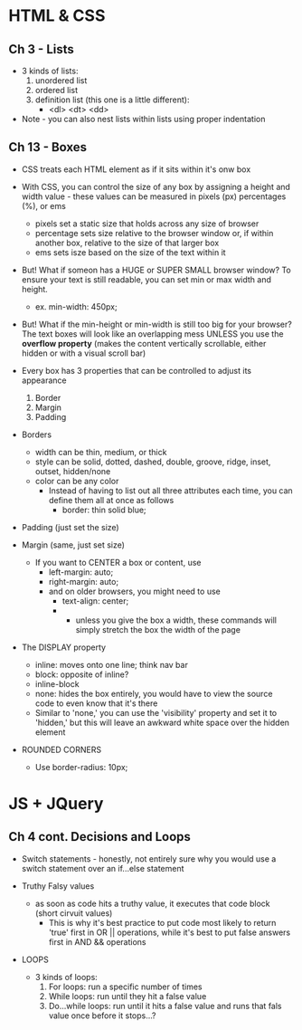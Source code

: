 # HTML & CSS 
## Ch 3 - Lists
- 3 kinds of lists:
    1. unordered list
    1. ordered list
    1. definition list (this one is a little different):
        - \<dl> \<dt> \<dd>
- Note - you can also nest lists within lists using proper indentation

## Ch 13 - Boxes
- CSS treats each HTML element as if it sits within it's onw box
- With CSS, you can control the size of any box by assigning a height and width value - these values can be measured in pixels (px) percentages (%), or ems
    - pixels set a static size that holds across any size of browser
    - percentage sets size relative to the browser window or, if within another box, relative to the size of that larger box
    - ems sets isze based on the size of the text within it
- But! What if someon has a HUGE or SUPER SMALL browser window? To ensure your text is still readable, you can set min or max width and height.
    - ex. min-width: 450px;

- But! What if the min-height or min-width is still too big for your browser? The text boxes will look like an overlapping mess UNLESS you use the **overflow property** (makes the content vertically scrollable, either hidden or with a visual scroll bar)

- Every box has 3 properties that can be controlled to adjust its appearance
    1. Border
    1. Margin
    1. Padding
- Borders
    - width can be thin, medium, or thick
    - style can be solid, dotted, dashed, double, groove, ridge, inset, outset, hidden/none
    - color can be any color
        - Instead of having to list out all three attributes each time, you can define them all at once as follows
            - border: thin solid blue;

- Padding (just set the size)
- Margin (same, just set size)
    - If you want to CENTER a box or content, use
        - left-margin: auto;
        - right-margin: auto;
        - and on older browsers, you might need to use
            - text-align: center;
            - * unless you give the box a width, these commands will simply stretch the box the width of the page

- The DISPLAY property
    - inline: moves onto one line; think nav bar
    - block: opposite of inline?
    - inline-block
    - none: hides the box entirely, you would have to view the source code to even know that it's there
    - Similar to 'none,' you can use the 'visibility' property and set it to 'hidden,' but this will leave an awkward white space over the hidden element

- ROUNDED CORNERS
    - Use border-radius: 10px;

# JS + JQuery 
## Ch 4 cont. Decisions and Loops
- Switch statements - honestly, not entirely sure why you would use a switch statement over an if...else statement

- Truthy Falsy values
    - as soon as code hits a truthy value, it executes that code block (short cirvuit values)
        - This is why it's best practice to put code most likely to return 'true' first in OR || operations, while it's best to put false answers first in AND && operations

- LOOPS
    - 3 kinds of loops:
        1. For loops: run a specific number of times
        1. While loops: run until they hit a false value
        1. Do...while loops: run until it hits a false value and runs that fals value once before it stops...?
